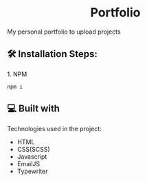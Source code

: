 <h1 align="center" id="title">Portfolio</h1>

<p id="description">My personal portfolio to upload projects</p>

<h2>🛠️ Installation Steps:</h2>

<p>1. NPM</p>

```
npm i
```

  
  
<h2>💻 Built with</h2>

Technologies used in the project:

*   HTML
*   CSS(SCSS)
*   Javascript
*   EmailJS
*   Typewriter